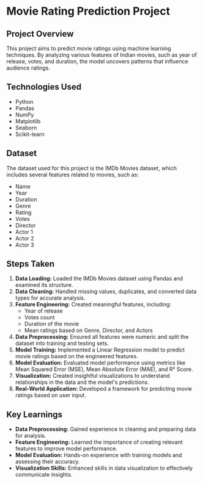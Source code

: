 # Movie Rating Prediction Project

## Project Overview
This project aims to predict movie ratings using machine learning techniques. By analyzing various features of Indian movies, such as year of release, votes, and duration, the model uncovers patterns that influence audience ratings.

## Technologies Used
- Python
- Pandas
- NumPy
- Matplotlib
- Seaborn
- Scikit-learn

## Dataset
The dataset used for this project is the IMDb Movies dataset, which includes several features related to movies, such as:
- Name
- Year
- Duration
- Genre
- Rating
- Votes
- Director
- Actor 1
- Actor 2
- Actor 3

## Steps Taken
1. **Data Loading:** Loaded the IMDb Movies dataset using Pandas and examined its structure.
2. **Data Cleaning:** Handled missing values, duplicates, and converted data types for accurate analysis.
3. **Feature Engineering:** Created meaningful features, including:
   - Year of release
   - Votes count
   - Duration of the movie
   - Mean ratings based on Genre, Director, and Actors
4. **Data Preprocessing:** Ensured all features were numeric and split the dataset into training and testing sets.
5. **Model Training:** Implemented a Linear Regression model to predict movie ratings based on the engineered features.
6. **Model Evaluation:** Evaluated model performance using metrics like Mean Squared Error (MSE), Mean Absolute Error (MAE), and R² Score.
7. **Visualization:** Created insightful visualizations to understand relationships in the data and the model's predictions.
8. **Real-World Application:** Developed a framework for predicting movie ratings based on user input.

## Key Learnings
- **Data Preprocessing:** Gained experience in cleaning and preparing data for analysis.
- **Feature Engineering:** Learned the importance of creating relevant features to improve model performance.
- **Model Evaluation:** Hands-on experience with training models and assessing their accuracy.
- **Visualization Skills:** Enhanced skills in data visualization to effectively communicate insights.

